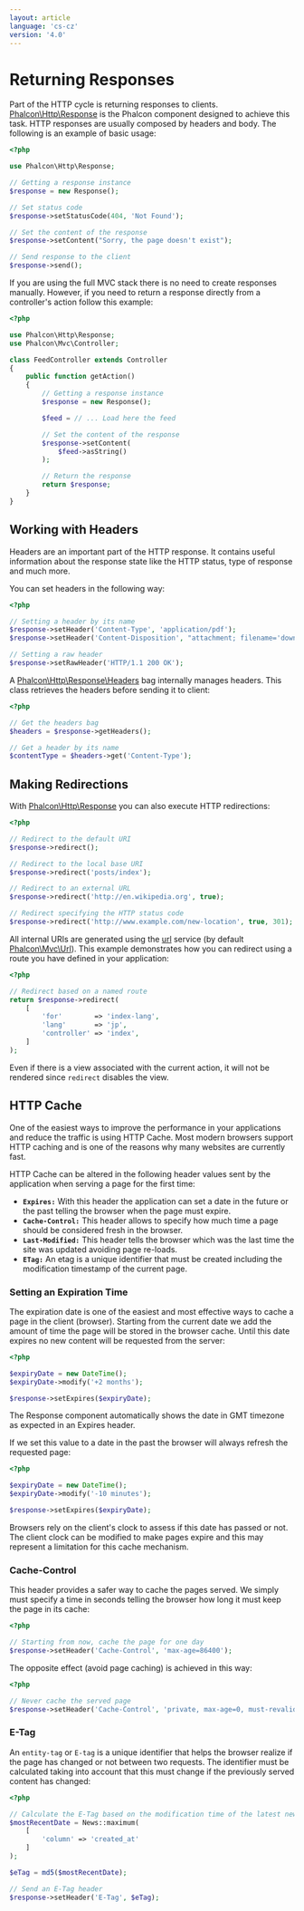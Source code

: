 ```yaml
---
layout: article
language: 'cs-cz'
version: '4.0'
---
```


<a name='overview'></a>

# Returning Responses

Part of the HTTP cycle is returning responses to clients. [Phalcon\Http\Response](api/Phalcon_Http_Response) is the Phalcon component designed to achieve this task. HTTP responses are usually composed by headers and body. The following is an example of basic usage:

```php
<?php

use Phalcon\Http\Response;

// Getting a response instance
$response = new Response();

// Set status code
$response->setStatusCode(404, 'Not Found');

// Set the content of the response
$response->setContent("Sorry, the page doesn't exist");

// Send response to the client
$response->send();
```

If you are using the full MVC stack there is no need to create responses manually. However, if you need to return a response directly from a controller's action follow this example:

```php
<?php

use Phalcon\Http\Response;
use Phalcon\Mvc\Controller;

class FeedController extends Controller
{
    public function getAction()
    {
        // Getting a response instance
        $response = new Response();

        $feed = // ... Load here the feed

        // Set the content of the response
        $response->setContent(
            $feed->asString()
        );

        // Return the response
        return $response;
    }
}
```

<a name='working-with-headers'></a>

## Working with Headers

Headers are an important part of the HTTP response. It contains useful information about the response state like the HTTP status, type of response and much more.

You can set headers in the following way:

```php
<?php

// Setting a header by its name
$response->setHeader('Content-Type', 'application/pdf');
$response->setHeader('Content-Disposition', "attachment; filename='downloaded.pdf'");

// Setting a raw header
$response->setRawHeader('HTTP/1.1 200 OK');
```

A [Phalcon\Http\Response\Headers](api/Phalcon_Http_Response_Headers) bag internally manages headers. This class retrieves the headers before sending it to client:

```php
<?php

// Get the headers bag
$headers = $response->getHeaders();

// Get a header by its name
$contentType = $headers->get('Content-Type');
```

<a name='redirections'></a>

## Making Redirections

With [Phalcon\Http\Response](api/Phalcon_Http_Response) you can also execute HTTP redirections:

```php
<?php

// Redirect to the default URI
$response->redirect();

// Redirect to the local base URI
$response->redirect('posts/index');

// Redirect to an external URL
$response->redirect('http://en.wikipedia.org', true);

// Redirect specifying the HTTP status code
$response->redirect('http://www.example.com/new-location', true, 301);
```

All internal URIs are generated using the [url](/3.4/en/url) service (by default [Phalcon\Mvc\Url](api/Phalcon_Mvc_Url)). This example demonstrates how you can redirect using a route you have defined in your application:

```php
<?php

// Redirect based on a named route
return $response->redirect(
    [
        'for'        => 'index-lang',
        'lang'       => 'jp',
        'controller' => 'index',
    ]
);
```

Even if there is a view associated with the current action, it will not be rendered since `redirect` disables the view.

<a name='http-cache'></a>

## HTTP Cache

One of the easiest ways to improve the performance in your applications and reduce the traffic is using HTTP Cache. Most modern browsers support HTTP caching and is one of the reasons why many websites are currently fast.

HTTP Cache can be altered in the following header values sent by the application when serving a page for the first time:

* **`Expires:`** With this header the application can set a date in the future or the past telling the browser when the page must expire.
* **`Cache-Control:`** This header allows to specify how much time a page should be considered fresh in the browser.
* **`Last-Modified:`** This header tells the browser which was the last time the site was updated avoiding page re-loads.
* **`ETag:`** An etag is a unique identifier that must be created including the modification timestamp of the current page.

<a name='http-cache-expiration-time'></a>

### Setting an Expiration Time

The expiration date is one of the easiest and most effective ways to cache a page in the client (browser). Starting from the current date we add the amount of time the page will be stored in the browser cache. Until this date expires no new content will be requested from the server:

```php
<?php

$expiryDate = new DateTime();
$expiryDate->modify('+2 months');

$response->setExpires($expiryDate);
```

The Response component automatically shows the date in GMT timezone as expected in an Expires header.

If we set this value to a date in the past the browser will always refresh the requested page:

```php
<?php

$expiryDate = new DateTime();
$expiryDate->modify('-10 minutes');

$response->setExpires($expiryDate);
```

Browsers rely on the client's clock to assess if this date has passed or not. The client clock can be modified to make pages expire and this may represent a limitation for this cache mechanism.

<a name='http-cache-control'></a>

### Cache-Control

This header provides a safer way to cache the pages served. We simply must specify a time in seconds telling the browser how long it must keep the page in its cache:

```php
<?php

// Starting from now, cache the page for one day
$response->setHeader('Cache-Control', 'max-age=86400');
```

The opposite effect (avoid page caching) is achieved in this way:

```php
<?php

// Never cache the served page
$response->setHeader('Cache-Control', 'private, max-age=0, must-revalidate');
```

<a name='http-cache-etag'></a>

### E-Tag

An `entity-tag` or `E-tag` is a unique identifier that helps the browser realize if the page has changed or not between two requests. The identifier must be calculated taking into account that this must change if the previously served content has changed:

```php
<?php

// Calculate the E-Tag based on the modification time of the latest news
$mostRecentDate = News::maximum(
    [
        'column' => 'created_at'
    ]
);

$eTag = md5($mostRecentDate);

// Send an E-Tag header
$response->setHeader('E-Tag', $eTag);
```
